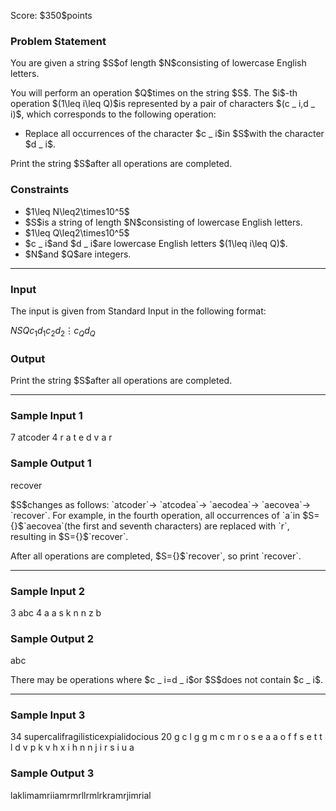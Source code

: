 
<div>

<span>

<span>

<p>
Score: $350$points
</p>

<div>

<section>

### **Problem Statement**

<p>
You are given a string $S$of length $N$consisting of lowercase English letters.
</p>

<p>
You will perform an operation $Q$times on the string $S$.
The $i$-th operation $(1\leq i\leq Q)$is represented by a pair of characters $(c _ i,d _ i)$, which corresponds to the following operation:
</p>

<ul>

<li>
Replace all occurrences of the character $c _ i$in $S$with the character $d _ i$.
</li>

</ul>

<p>
Print the string $S$after all operations are completed.
</p>

</section>

</div>

<div>

<section>

### **Constraints**

<ul>

<li>
$1\leq N\leq2\times10^5$
</li>

<li>
$S$is a string of length $N$consisting of lowercase English letters.
</li>

<li>
$1\leq Q\leq2\times10^5$
</li>

<li>
$c _ i$and $d _ i$are lowercase English letters $(1\leq i\leq Q)$.
</li>

<li>
$N$and $Q$are integers.
</li>

</ul>

</section>

</div>

---

<div>

<div>

<section>

### **Input**

<p>
The input is given from Standard Input in the following format:
</p>

<div>

$N$$S$$Q$$c _ 1$$d _ 1$$c _ 2$$d _ 2$$\vdots$$c _ Q$$d _ Q$
</div>

</section>

</div>

<div>

<section>

### **Output**

<p>
Print the string $S$after all operations are completed.
</p>

</section>

</div>

</div>

---

<div>

<section>

### **Sample Input 1**

<div>

7
atcoder
4
r a
t e
d v
a r

</div>

</section>

</div>

<div>

<section>

### **Sample Output 1**

<div>

recover

</div>

<p>
$S$changes as follows: `atcoder`→ `atcodea`→ `aecodea`→ `aecovea`→ `recover`.
For example, in the fourth operation, all occurrences of `a`in $S={}$`aecovea`(the first and seventh characters) are replaced with `r`, resulting in $S={}$`recover`.
</p>

<p>
After all operations are completed, $S={}$`recover`, so print `recover`.
</p>

</section>

</div>

---

<div>

<section>

### **Sample Input 2**

<div>

3
abc
4
a a
s k
n n
z b

</div>

</section>

</div>

<div>

<section>

### **Sample Output 2**

<div>

abc

</div>

<p>
There may be operations where $c _ i=d _ i$or $S$does not contain $c _ i$.
</p>

</section>

</div>

---

<div>

<section>

### **Sample Input 3**

<div>

34
supercalifragilisticexpialidocious
20
g c
l g
g m
c m
r o
s e
a a
o f
f s
e t
t l
d v
p k
v h
x i
h n
n j
i r
s i
u a

</div>

</section>

</div>

<div>

<section>

### **Sample Output 3**

<div>

laklimamriiamrmrllrmlrkramrjimrial

</div>

</section>

</div>

</span>

</span>

</div>
